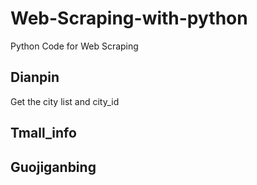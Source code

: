 # Web-Scraping-with-python
Python Code for Web Scraping

## Dianpin
Get the city list and city_id

## Tmall_info

## Guojiganbing

